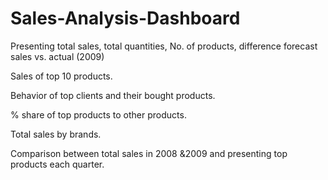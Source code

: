 # Sales-Analysis-Dashboard

Presenting total sales, total quantities, No. of products, difference forecast sales vs. actual (2009)

Sales of top 10 products.

Behavior of top clients and their bought products.

% share of top products to other products.

Total sales by brands.

Comparison between total sales in 2008 &2009 and presenting top products each quarter.
